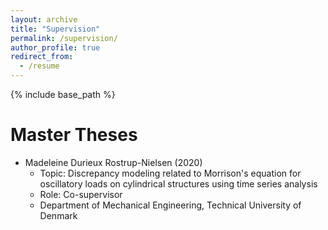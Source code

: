 ```yaml
---
layout: archive
title: "Supervision"
permalink: /supervision/
author_profile: true
redirect_from:
  - /resume
---
```


{% include base_path %}

Master Theses
====
* Madeleine Durieux Rostrup-Nielsen (2020)
	* Topic: Discrepancy modeling related to Morrison's equation for oscillatory loads on cylindrical structures using time series analysis
	* Role: Co-supervisor
	* Department of Mechanical Engineering, Technical University of Denmark
